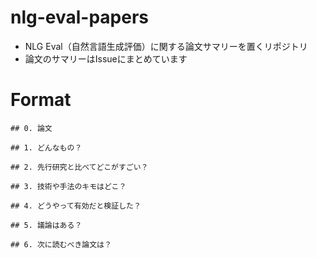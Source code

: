 # nlg-eval-papers
- NLG Eval（自然言語生成評価）に関する論文サマリーを置くリポジトリ
- 論文のサマリーはIssueにまとめています


# Format

```
## 0. 論文

## 1. どんなもの？

## 2. 先行研究と比べてどこがすごい？

## 3. 技術や手法のキモはどこ？

## 4. どうやって有効だと検証した？

## 5. 議論はある？

## 6. 次に読むべき論文は？
```
